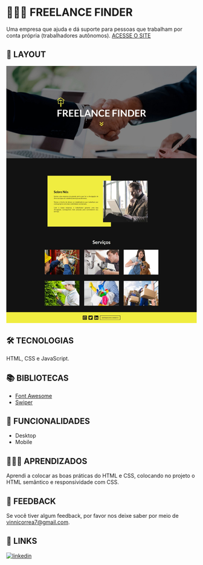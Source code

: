
# 👨🏻‍💼 FREELANCE FINDER

Uma empresa que ajuda e dá suporte para pessoas que trabalham por conta própria (trabalhadores autônomos).
[ACESSE O SITE](https://viniciuswx.github.io/freelance-finder/)


## 📃 LAYOUT

<p align="center">
  <a href="https://viniciuswx.github.io/freelance-finder/">
    <img alt="" src="print-page.jpeg">
  </a>
</p>


## 🛠 TECNOLOGIAS

HTML, CSS e JavaScript.


## 📚 BIBLIOTECAS

 - [Font Awesome](https://fontawesome.com/)
 - [Swiper](https://swiperjs.com/)


## 📲 FUNCIONALIDADES

 - Desktop
 - Mobile


## 👨🏻‍💻 APRENDIZADOS

Aprendi a colocar as boas práticas do HTML e CSS, colocando no projeto o HTML semântico e responsividade com CSS.


## 🧩 FEEDBACK

Se você tiver algum feedback, por favor nos deixe saber por meio de vinnicorrea7@gmail.com.


## 🔗 LINKS

[![linkedin](https://img.shields.io/badge/linkedin-0A66C2?style=for-the-badge&logo=linkedin&logoColor=white)](https://www.linkedin.com/in/vinicius-graciano-5081501a1/)

